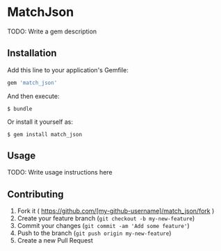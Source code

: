 # MatchJson

TODO: Write a gem description

## Installation

Add this line to your application's Gemfile:

```ruby
gem 'match_json'
```

And then execute:

    $ bundle

Or install it yourself as:

    $ gem install match_json

## Usage

TODO: Write usage instructions here

## Contributing

1. Fork it ( https://github.com/[my-github-username]/match_json/fork )
2. Create your feature branch (`git checkout -b my-new-feature`)
3. Commit your changes (`git commit -am 'Add some feature'`)
4. Push to the branch (`git push origin my-new-feature`)
5. Create a new Pull Request
